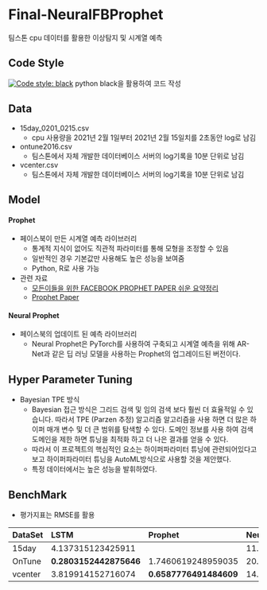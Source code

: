 # Final-NeuralFBProphet
팀스톤 cpu 데이터를 활용한 이상탐지 및 시계열 예측

## Code Style
[![Code style: black](https://img.shields.io/badge/code%20style-black-000000.svg)](https://github.com/psf/black)
python black을 활용하여 코드 작성


## Data
+ 15day_0201_0215.csv
    + cpu 사용량을 2021년 2월 1일부터 2021년 2월 15일치를 2초동안 log로 남김
+ ontune2016.csv
    + 팀스톤에서 자체 개발한 데이터베이스 서버의 log기록을 10분 단위로 남김
+ vcenter.csv
    + 팀스톤에서 자체 개발한 데이터베이스 서버의 log기록을 10분 단위로 남김

## Model
#### Prophet
+ 페이스북이 만든 시계열 예측 라이브러리
    + 통계적 지식이 없어도 직관적 파라미터를 통해 모형을 조정할 수 있음
    + 일반적인 경우 기본값만 사용해도 높은 성능을 보여줌
    + Python, R로 사용 가능
+ 관련 자료
    + [모든이들을 위한 FACEBOOK PROPHET PAPER 쉬운 요약정리](https://gorakgarak.tistory.com/1255)
    + [Prophet Paper](https://peerj.com/preprints/3190.pdf)

#### Neural Prophet
+ 페이스북의 업데이트 된 예측 라이브러리
    + Neural Prophet은 PyTorch를 사용하여 구축되고 시계열 예측을 위해 AR-Net과 같은 딥 러닝 모델을 사용하는 Prophet의 업그레이드된 버전이다.

## Hyper Parameter Tuning
+ Bayesian TPE 방식
    + Bayesian 접근 방식은 그리드 검색 및 임의 검색 보다 훨씬 더 효율적일 수 있습니다. 따라서 TPE (Parzen 추정) 알고리즘 알고리즘을 사용 하면 더 많은 하이퍼 매개 변수 및 더 큰 범위를 탐색할 수 있다. 도메인 정보를 사용 하여 검색 도메인을 제한 하면 튜닝을 최적화 하고 더 나은 결과를 얻을 수 있다.
    + 따라서 이 프로젝트의 핵심적인 요소는 하이퍼파라미터 튜닝에 관련되어있다고 보고
    하이퍼파라미터 튜닝을 AutoML방식으로 사용할 것을 제안했다.
    + 특정 데이터에서는 높은 성능을 발휘하였다.

## BenchMark
+ 평가지표는 RMSE를 활용

|DataSet|LSTM|Prophet|Neural-Prophet|
|-------|:---|:------|:-------------|
|15day|4.137315123425911||11.500915205148136|
|OnTune|**0.2803152442875646**|1.7460619248959035|20.68509903152376|
|vcenter|3.819914152716074|**0.6587776491484609**|14.284093776822472|

